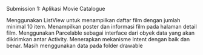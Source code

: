 Submission 1: Aplikasi Movie Catalogue

Menggunakan ListView untuk menampilkan daftar film dengan jumlah minimal 10 item.
Menampilkan poster dan informasi film pada halaman detail film.
Menggunakan Parcelable sebagai interface dari obyek data yang akan dikirimkan antar Activity.
Menerapkan mekanisme Intent dengan baik dan benar.
Masih menggunakan data pada folder drawable
